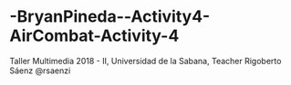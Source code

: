 # -BryanPineda--Activity4-AirCombat-Activity-4
Taller Multimedia 2018 - II, Universidad de la Sabana, Teacher Rigoberto Sáenz @rsaenzi
